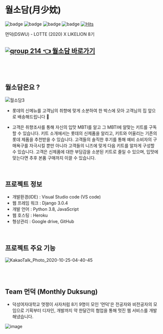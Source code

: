 # 월소담(月少妉)


![badge](https://img.shields.io/github/repo-size/Lotte-Duksung/wolsodam) ![badge](https://img.shields.io/github/last-commit/Lotte-Duksung/wolsodam) ![badge](https://img.shields.io/github/stars/Lotte-Duksung/wolsodam?style=social) ![badge](https://img.shields.io/github/watchers/Lotte-Duksung/wolsodam?style=social)
[![Hits](https://hits.seeyoufarm.com/api/count/incr/badge.svg?url=https%3A%2F%2Fgithub.com%2FLotte-Duksung%2Fwolsodam&count_bg=%23AA7357&title_bg=%23555555&icon=&icon_color=%23E7E7E7&title=hits&edge_flat=false)](https://hits.seeyoufarm.com)
<p> 먼덕(DSWU) - LOTTE (2020) X LIKELION 8기 </p>

## <a href= "https://ds-wolsodam.herokuapp.com/">![qroup 214](https://user-images.githubusercontent.com/56240088/97092198-e180c300-167c-11eb-910e-690cc810f026.png) 👈 월소담 바로가기
  </a>

<br><br>

## 월소담은요 ?
![월소담3](https://user-images.githubusercontent.com/56240088/97092204-ec3b5800-167c-11eb-9f84-b0ce40d8cbe6.png)
- 롯데의 신메뉴를 고객님의 취향에 맞게 소분하여 한 박스에 모아 고객님의 집 앞으로 배송해드립니다 🎁 

- 고객은 취향조사를 통해 자신의 입맛 MBTI를 알고 그 MBTI에 알맞는 키트를 구독할 수 있습니다. 키트 소개에서는 롯데의 신제품을 알리고, 키트와 어울리는 기존의 롯데 제품을 추천받을 수 있습니다. 고객들의 솔직한 후기를 통해 예비 소비자의 구매욕구를 자극시킬 뿐만 아니라 고객들의 니즈에 맞게 다음 키트를 알차게 구성할 수 있습니다. 고객은 신제품에 대한 부담감을 소분된 키트로 줄일 수 있으며, 입맛에 맞는다면 추후 본품 구매까지 이끌 수 있습니다.
<br>


## 프로젝트 정보

- 개발환경(IDE) : Visual Studio code (VS code)
- 웹 프레임 워크 : Django 3.0.4
- 개발 언어 : Python 3.8, JavaScript
- 웹 호스팅 : Heroku
- 형상관리 : Google drive, GitHub


<br>

## 프로젝트 주요 기능

![KakaoTalk_Photo_2020-10-25-04-40-45](https://user-images.githubusercontent.com/56240088/97092195-dcbc0f00-167c-11eb-853e-f5dc76bb0581.jpeg)




<br>
<br>

## Team 먼덕 (Monthly Duksung)

- 덕성여자대학교 멋쟁이 사자처럼 8기 9명이 모인 '먼덕'은 전공자와 비전공자의 모임으로 기획부터 디자인, 개발까지 약 한달간의 협업을 통해 멋진 웹 서비스를 개발해냈습니다.

![image](https://user-images.githubusercontent.com/56240088/97092245-6ec41780-167d-11eb-83b0-9d66408e6dde.png)
